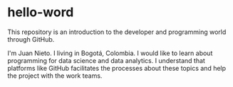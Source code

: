 # hello-word
This repository is an introduction to the developer and programming world through GitHub. 

I'm Juan Nieto. I living in Bogotá, Colombia. I would like to learn about programming for data science and data analytics. I understand that platforms like GitHub facilitates the processes about these topics and help the project with the work teams. 

